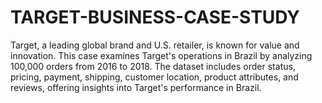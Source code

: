 # TARGET-BUSINESS-CASE-STUDY
Target, a leading global brand and U.S. retailer, is known for value and innovation. This case examines Target's operations in Brazil by analyzing 100,000 orders from 2016 to 2018. The dataset includes order status, pricing, payment, shipping, customer location, product attributes, and reviews, offering insights into Target's performance in Brazil.
